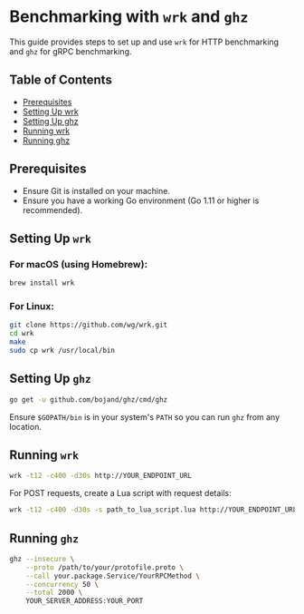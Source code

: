# Benchmarking with `wrk` and `ghz`

This guide provides steps to set up and use `wrk` for HTTP benchmarking and `ghz` for gRPC benchmarking.

## Table of Contents

- [Prerequisites](#prerequisites)
- [Setting Up wrk](#setting-up-wrk)
- [Setting Up ghz](#setting-up-ghz)
- [Running wrk](#running-wrk)
- [Running ghz](#running-ghz)

## Prerequisites

- Ensure Git is installed on your machine.
- Ensure you have a working Go environment (Go 1.11 or higher is recommended).

## Setting Up `wrk`

### For macOS (using Homebrew):
```bash
brew install wrk
```

### For Linux:
```bash
git clone https://github.com/wg/wrk.git
cd wrk
make
sudo cp wrk /usr/local/bin
```

## Setting Up `ghz`

```bash
go get -u github.com/bojand/ghz/cmd/ghz
```

Ensure `$GOPATH/bin` is in your system's `PATH` so you can run `ghz` from any location.

## Running `wrk`

```bash
wrk -t12 -c400 -d30s http://YOUR_ENDPOINT_URL
```

For POST requests, create a Lua script with request details:
```bash
wrk -t12 -c400 -d30s -s path_to_lua_script.lua http://YOUR_ENDPOINT_URL
```

## Running `ghz`

```bash
ghz --insecure \
    --proto /path/to/your/protofile.proto \
    --call your.package.Service/YourRPCMethod \
    --concurrency 50 \
    --total 2000 \
    YOUR_SERVER_ADDRESS:YOUR_PORT
```
